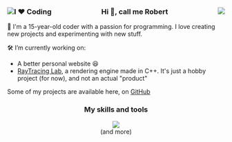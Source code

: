 <h3 align="center">
  <img align="left" src="https://img.shields.io/badge/I%20%E2%9D%A4%EF%B8%8F-Coding-blue?style=flat" alt="I ❤️ Coding"/>
  Hi 👋, call me Robert
  <a href="https://www.instagram.com/_that_robert_/">
    <img align="right" src="https://skillicons.dev/icons?i=instagram"/>
  </a>
</h3>

🚀 I'm a 15-year-old coder with a passion for programming. I love creating new projects and experimenting with new stuff.

🛠️ I’m currently working on:
<ul>
  <li>A better personal website 😆</li>
  <li><a href="https://github.com/RobertLupas/RayTracing-Lab">RayTracing Lab</a>, a rendering engine made in C++. It's just a hobby project (for now), and not an actual "product"</li>
</ul>

Some of my projects are available here, on [GitHub](https://github.com/half-real-SCRACX?tab=repositories)

<h3 align="center">My skills and tools</h3>
<p align="center">
  <img src="https://skillicons.dev/icons?i=html,css,js,alpinejs,nodejs,bun,cpp,java,vscode,visualstudio,replit,postman&theme=dark" />
  <br>
  (and more)
</p>
